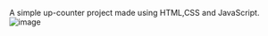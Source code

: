 A simple up-counter project made using HTML,CSS and JavaScript.
![image](https://github.com/anshuKumar99/Up-Counter/assets/148548385/87595a14-133c-46f3-9c55-6c570d8bbd57)

